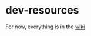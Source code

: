 # dev-resources

For now, everything is in the [wiki](https://github.com/lbeaufort/dev-resources/wiki)
